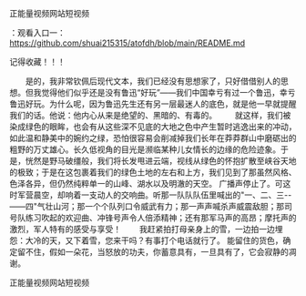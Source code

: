 正能量视频网站短视频

：观看入口一：https://github.com/shuai215315/atofdh/blob/main/README.md


记得收藏！！！



　　是的，我非常钦佩后现代文本，我们已经没有思想家了，只好借借别人的思想。但我觉得他们似乎还是没有鲁迅“好玩”——我们中国幸亏有过一个鲁迅，幸亏鲁迅好玩。为什么呢，因为鲁迅先生还有另一层最迷人的底色，就是他一早就提醒我们的话。他说：他内心从来是绝望的、黑暗的、有毒的。
　　就这样，我们被染成绿色的眼眸，也会有从这些深不见底的大地之色中产生暂时逃逸出来的冲动，如此温和静美中的婉约之绿，恐怕很容易会削减掉我们长年在莽莽群山中磨砺出的粗野的万丈雄心。长久低视角的目光是濒临某种儿女情长的边缘的危险迹象。于是，恍然是野马破缰般，我们将长发甩进云端，视线从绿色的怀抱扩散至峡谷天地的极致；于是在这包裹着我们的绿色土地的左右和上方，我们见到了那虽然风格、色泽各异，但仍然纯粹单一的山峰、湖水以及明澈的天空。
广播声停止了。可这时军营晨空，却响着一支动人的交响曲。听那一队队队伍里喊出的"一、二、三--——四"气壮山河；那一个个队列口令威武有力；那一声声喊杀声威震敌胆；那司号队练习吹起的欢迎曲、冲锋号声令人倍添精神；还有那军马声的高昂；摩托声的激烈，军人特有的感受与享受！
　　我赶紧拍打母亲身上的雪，一边拍一边埋怨：大冷的天，又下着雪，您来干吗？有事打个电话就行了。
能留住的货色，确定留不住，假如一朵花，当怒放的功夫，你蓄意具有，一旦具有了，它会寂静的凋谢。







正能量视频网站短视频
